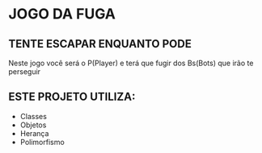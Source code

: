 # JOGO DA FUGA
## TENTE ESCAPAR ENQUANTO PODE
Neste jogo você será o P(Player) e terá que fugir dos Bs(Bots) que irão te perseguir
## ESTE PROJETO UTILIZA:
- Classes
- Objetos
- Herança
- Polimorfismo
